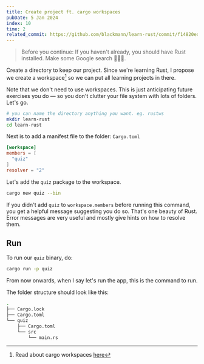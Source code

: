 ```yaml
---
title: Create project ft. cargo workspaces
pubDate: 5 Jan 2024
index: 10
time: 2
related_commit: https://github.com/blackmann/learn-rust/commit/f14820ed7ba18f9993e3c81b98452b7464457150
---
```


> <span class="text-secondary">Before you continue</span>: If you haven't already, you should have Rust installed. Make some Google search 🤷🏽‍♂️.

Create a directory to keep our project. Since we're learning Rust, I propose we create a workspace[^1] so we can put all learning projects in there.

[^1]: Read about cargo workspaces [here](https://doc.rust-lang.org/book/ch14-03-cargo-workspaces.html)

Note that we don't need to use workspaces. This is just anticipating future exercises you do — so you don't clutter your file system with lots of folders. Let's go.

```bash
# you can name the directory anything you want. eg. rustws
mkdir learn-rust
cd learn-rust
```

Next is to add a manifest file to the folder: `Cargo.toml`

```toml
[workspace]
members = [
  "quiz"
]
resolver = "2"
```

Let's add the `quiz` package to the workspace.

```bash
cargo new quiz --bin
```

If you didn't add `quiz` to `workspace.members` before running this command, you get a helpful message suggesting you do so. That's one beauty of Rust. Error messages are very useful and mostly give hints on how to resolve them.

## Run

To run our `quiz` binary, do:

```bash
cargo run -p quiz
```

From now onwards, when I say let's run the app, this is the command to run.

The folder structure should look like this:

```bash
.
├── Cargo.lock
├── Cargo.toml
└── quiz
    ├── Cargo.toml
    └── src
        └── main.rs
```
